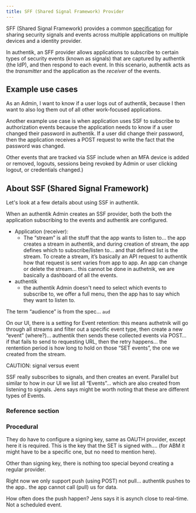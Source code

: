 ```yaml
---
title: SFF (Shared Signal Framework) Provider
---
```


SFF (Shared Signal Framework) provides a common [specification](https://openid.net/specs/openid-sharedsignals-framework-1_0-ID3.html) for sharing security signals and events across multiple applications on multiple devices and a identity provider.

In authentik, an SFF provider allows applications to subscribe to certain types of security events (known as signals) that are captured by authentik (the IdP), and then respond to each event. In this scenario, authentik acts as the *transmitter* and the application as the *receiver* of the events.

## Example use cases

As an Admin, I want to know if a user logs out of authentik, because I then want to also log them out of all other work-focused applications.

Another example use case is when application uses SSF to subscribe to authorization events because the application needs to know if a user changed their password in authentik. If a user did change their password, then the application receives a POST request to write the fact that the password was changed.

Other events that are tracked via SSF include when an MFA device is added or removed, logouts, sessions being revoked by Admin or user clicking logout, or credentials changed.)

## About SSF (Shared Signal Framework)

Let's look at a few details about using SSF in authentik.

When an authentik Admin creates an SSF provider, both the both the application subscribing to the events and authentik are configured.

-   Application (receiver):
    -   The “stream” is all the stuff that the app wants to listen to… the app creates a stream in authentik, and during creation of stream, the app defines which to subscribe/listen to… and that defined list is the stream.
    To create a stream, it’s basically an API request to authentik how that request is sent varies from app to app. An app can change or delete the stream… this cannot be done in authetnik, we are basically a dashboard of all the events.
-   authentik
    -   the authentik Admin doesn't need to select which events to subscribe to, we offer a full menu, then the app has to say which they want to listen to.





The term “audience” is from the spec… `aud`



On our UI, there is a setting for Event retention: this means authetnik will go through all streams and filter out a specific event type, then create a new “event” (where?)… authentik then sends these collected events via POST… if that fails to send to requesting URL, then the retry happens… the rentention period is how long to hold on those “SET events”, the one we created from the stream.

CAUTION: signal versus event

SSF really subscribes to signals, and then creates an event. Parallel but similar to how in our UI we  list all “Events”… which are also created from listening to signals. Jens says might be worth noting that these are different types of Events.

### Reference section

### Procedural

They do have to configure a signing key, same as OAUTH provider, except here it is required. This is the key that the SET is signed with…. (for ABM it might have to be a specific one, but no need to mention here).

Other than signing key, there is nothing too special beyond creating a regular provider.

Right now we only support push (using POST) not pull… authentik pushes to the app.. the app cannot call (pull) us for data.

How often does the push happen? Jens says it is asynch close to real-time. Not a scheduled event.
